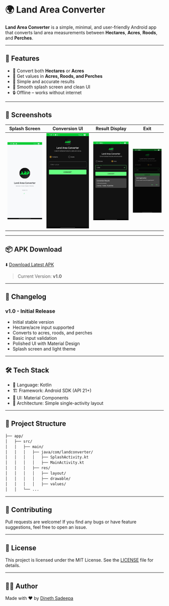 # 🌍 Land Area Converter

**Land Area Converter** is a simple, minimal, and user-friendly Android app that converts land area measurements between **Hectares**, **Acres**, **Roods**, and **Perches**.

---

## 🚀 Features

- 🔁 Convert both **Hectares** or **Acres**
- 📐 Get values in **Acres, Roods, and Perches**
- 🎯 Simple and accurate results
- 🌿 Smooth splash screen and clean UI
- 🔒 Offline – works without internet

---

## 📱 Screenshots

| Splash Screen | Conversion UI | Result Display | Exit |
|---------------|----------------|----------------|----------------|
| ![splash](screenshots/splash.jpg) | ![main](screenshots/main.jpg) | ![result](screenshots/result.jpg) | ![exit](screenshots/exitConf.jpg) |


---

## 📦 APK Download

⬇️ [Download Latest APK](https://github.com/dinethsadee01/ARP---Land-Area-Converter/releases/download/v1.0/ARP.apk)

> Current Version: **v1.0**

---

## 📄 Changelog

### v1.0 - Initial Release
- Initial stable version
- Hectare/acre input supported
- Converts to acres, roods, and perches
- Basic input validation
- Polished UI with Material Design
- Splash screen and light theme

---

## 🛠 Tech Stack

- 🧠 Language: Kotlin
- 🏗 Framework: Android SDK (API 21+)
- 🎨 UI: Material Components
- 📁 Architecture: Simple single-activity layout

---

## 📂 Project Structure

```bash
├── app/
│   ├── src/
│   │   ├── main/
│   │   │   ├── java/com/landconverter/
│   │   │   │   ├── SplashActivity.kt
│   │   │   │   ├── MainActivity.kt
│   │   │   ├── res/
│   │   │   │   ├── layout/
│   │   │   │   ├── drawable/
│   │   │   │   ├── values/
│   │   └── ...
```

---

## 🤝 Contributing
Pull requests are welcome!
If you find any bugs or have feature suggestions, feel free to open an issue.

---

## 📜 License
This project is licensed under the MIT License.
See the [LICENSE]() file for details.

---

## 👨‍💻 Author
Made with ❤️ by [Dineth Sadeepa](https://github.com/dinethsadee01/)
